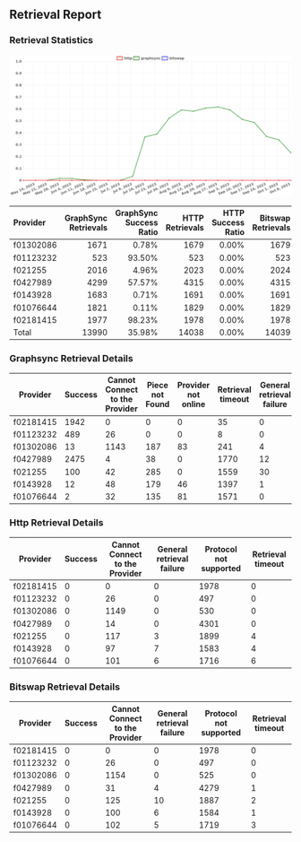 ## Retrieval Report
### Retrieval Statistics
<img src="https://raw.githubusercontent.com/data-preservation-programs/filplus-checker-assets/main/filecoin-project/filecoin-plus-large-datasets/issues/1582/1696993619141.png"/>

| Provider  | GraphSync Retrievals | GraphSync Success Ratio | HTTP Retrievals | HTTP Success Ratio | Bitswap Retrievals | Bitswap Success Ratio |
| :-------- | -------------------: | ----------------------: | --------------: | -----------------: | -----------------: | --------------------: |
| f01302086 |                 1671 |                   0.78% |            1679 |              0.00% |               1679 |                 0.00% |
| f01123232 |                  523 |                  93.50% |             523 |              0.00% |                523 |                 0.00% |
| f021255   |                 2016 |                   4.96% |            2023 |              0.00% |               2024 |                 0.00% |
| f0427989  |                 4299 |                  57.57% |            4315 |              0.00% |               4315 |                 0.00% |
| f0143928  |                 1683 |                   0.71% |            1691 |              0.00% |               1691 |                 0.00% |
| f01076644 |                 1821 |                   0.11% |            1829 |              0.00% |               1829 |                 0.00% |
| f02181415 |                 1977 |                  98.23% |            1978 |              0.00% |               1978 |                 0.00% |
| Total     |                13990 |                  35.98% |           14038 |              0.00% |              14039 |                 0.00% |

### Graphsync Retrieval Details
| Provider  | Success | Cannot Connect to the Provider | Piece not Found | Provider not online | Retrieval timeout | General retrieval failure |
| --------- | ------- | ------------------------------ | --------------- | ------------------- | ----------------- | ------------------------- |
| f02181415 | 1942    | 0                              | 0               | 0                   | 35                | 0                         |
| f01123232 | 489     | 26                             | 0               | 0                   | 8                 | 0                         |
| f01302086 | 13      | 1143                           | 187             | 83                  | 241               | 4                         |
| f0427989  | 2475    | 4                              | 38              | 0                   | 1770              | 12                        |
| f021255   | 100     | 42                             | 285             | 0                   | 1559              | 30                        |
| f0143928  | 12      | 48                             | 179             | 46                  | 1397              | 1                         |
| f01076644 | 2       | 32                             | 135             | 81                  | 1571              | 0                         |

### Http Retrieval Details
| Provider  | Success | Cannot Connect to the Provider | General retrieval failure | Protocol not supported | Retrieval timeout |
| --------- | ------- | ------------------------------ | ------------------------- | ---------------------- | ----------------- |
| f02181415 | 0       | 0                              | 0                         | 1978                   | 0                 |
| f01123232 | 0       | 26                             | 0                         | 497                    | 0                 |
| f01302086 | 0       | 1149                           | 0                         | 530                    | 0                 |
| f0427989  | 0       | 14                             | 0                         | 4301                   | 0                 |
| f021255   | 0       | 117                            | 3                         | 1899                   | 4                 |
| f0143928  | 0       | 97                             | 7                         | 1583                   | 4                 |
| f01076644 | 0       | 101                            | 6                         | 1716                   | 6                 |

### Bitswap Retrieval Details
| Provider  | Success | Cannot Connect to the Provider | General retrieval failure | Protocol not supported | Retrieval timeout |
| --------- | ------- | ------------------------------ | ------------------------- | ---------------------- | ----------------- |
| f02181415 | 0       | 0                              | 0                         | 1978                   | 0                 |
| f01123232 | 0       | 26                             | 0                         | 497                    | 0                 |
| f01302086 | 0       | 1154                           | 0                         | 525                    | 0                 |
| f0427989  | 0       | 31                             | 4                         | 4279                   | 1                 |
| f021255   | 0       | 125                            | 10                        | 1887                   | 2                 |
| f0143928  | 0       | 100                            | 6                         | 1584                   | 1                 |
| f01076644 | 0       | 102                            | 5                         | 1719                   | 3                 |
